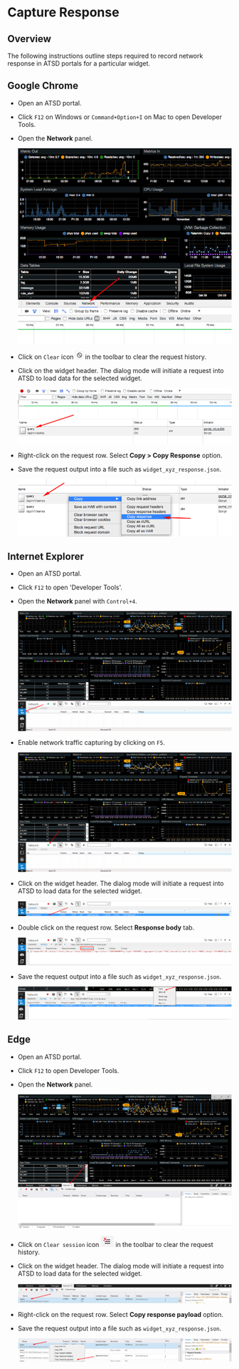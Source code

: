 # Capture Response

## Overview

The following instructions outline steps required to record network response in ATSD portals for a particular widget.

## Google Chrome

- Open an ATSD portal.

- Click `F12` on Windows or `Command+Option+I` on Mac to open Developer Tools.

- Open the **Network** panel.

  ![](images/network_panel.png)

- Click on `Clear` icon  ![](images/clear_button.png)  in the toolbar to clear the request history.

- Click on the widget header. The dialog mode will initiate a request into ATSD to load data for the selected widget.

  ![](images/response_received.png)

- Right-click on the request row. Select **Copy > Copy Response** option.

- Save the request output into a file such as `widget_xyz_response.json`.

  ![](images/copy_response.png)

## Internet Explorer

- Open an ATSD portal.

- Click `F12` to open 'Developer Tools'.

- Open the **Network** panel with `Control+4`.

  ![](images/network_panel_ie.png)

- Enable network traffic capturing by clicking on `F5`.

  ![](images/enable_traffic_capturing_ie.png)

- Click on the widget header. The dialog mode will initiate a request into ATSD to load data for the selected widget.

  ![](images/response_received_ie.png)

- Double click on the request row. Select **Response body** tab.

  ![](images/open_details_ie.png)

- Save the request output into a file such as `widget_xyz_response.json`.

  ![](images/copy_response_ie.png)

## Edge

- Open an ATSD portal.

- Click `F12` to open Developer Tools.

- Open the **Network** panel.

  ![](images/network_panel_edge.png)

- Click on `Clear session` icon  ![](images/clear_button_edge.png)  in the toolbar to clear the request history.

- Click on the widget header. The dialog mode will initiate a request into ATSD to load data for the selected widget.

  ![](images/response_received_edge.png)

- Right-click on the request row. Select **Copy response payload** option.

- Save the request output into a file such as `widget_xyz_response.json`.

  ![](images/copy_response_edge.png)
